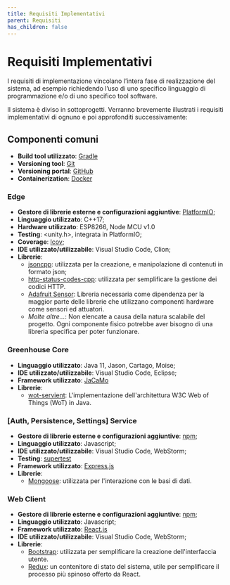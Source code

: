```yaml
---
title: Requisiti Implementativi
parent: Requisiti
has_children: false
---
```


# Requisiti Implementativi

I requisiti di implementazione vincolano l’intera fase di realizzazione del sistema, ad esempio richiedendo l’uso di uno specifico linguaggio di programmazione e/o di uno specifico tool software.

Il sistema è diviso in sottoprogetti. Verranno brevemente illustrati i requisiti implementativi di ognuno e poi approfonditi successivamente:

## Componenti comuni
- __Build tool utilizzato__: [Gradle](https://gradle.org/)
- __Versioning tool__: [Git](https://git-scm.com/)
- __Versioning portal__: [GitHub](https://github.com/)
- __Containerization__: [Docker](https://www.docker.com/)

### Edge
- __Gestore di librerie esterne e configurazioni aggiuntive__: [PlatformIO](https://platformio.org/);
- __Linguaggio utilizzato__: C++17;
- __Hardware utilizzato__: ESP8266, Node MCU v1.0
- __Testing__: <unity.h>, integrata in PlatformIO;
- __Coverage__: [lcov](https://github.com/linux-test-project/lcov);
- __IDE utilizzato/utilizzabile__: Visual Studio Code, Clion;
- __Librerie__:
  - [jsoncpp](https://github.com/open-source-parsers/jsoncpp): utilizzata per la creazione, e manipolazione di contenuti in formato json;
  - [http-status-codes-cpp](https://github.com/j-ulrich/http-status-codes-cpp): utilizzata per semplificare la gestione dei codici HTTP.
  - [Adafruit Sensor](https://github.com/adafruit/Adafruit_Sensor): Libreria necessaria come dipendenza per la maggior parte delle librerie che utilizzano componenti hardware come sensori ed attuatori.
  - _Molte altre..._: Non elencate a causa della natura scalabile del progetto. Ogni componente fisico potrebbe aver bisogno di una libreria specifica per poter funzionare.

### Greenhouse Core

- __Linguaggio utilizzato__: Java 11, Jason, Cartago, Moise;
- __IDE utilizzato/utilizzabile__: Visual Studio Code, Eclipse;
- __Framework utilizzato__: [JaCaMo](http://jacamo.sourceforge.net/)
- __Librerie__:
  - [wot-servient](https://github.com/sane-city/wot-servient): L'implementazione dell'architettura W3C Web of Things (WoT) in Java.

### [Auth, Persistence, Settings] Service
- __Gestore di librerie esterne e configurazioni aggiuntive__: [npm](https://www.npmjs.com/);
- __Linguaggio utilizzato__: Javascript;
- __IDE utilizzato/utilizzabile__: Visual Studio Code, WebStorm;
- __Testing__: [supertest](https://www.npmjs.com/package/supertest)
- __Framework utilizzato__: [Express.js](https://expressjs.com/it/)
- __Librerie__:
  - [Mongoose](https://mongoosejs.com/): utilizzata per l'interazione con le basi di dati.

### Web Client
- __Gestore di librerie esterne e configurazioni aggiuntive__: [npm](https://www.npmjs.com/);
- __Linguaggio utilizzato__: Javascript;
- __Framework utilizzato__: [React.js](https://it.reactjs.org/)
- __IDE utilizzato/utilizzabile__: Visual Studio Code, WebStorm;
- __Librerie__:
  - [Bootstrap](https://getbootstrap.com/): utilizzata per semplificare la creazione dell'interfaccia utente.
  - [Redux](https://redux.js.org/): un contenitore di stato del sistema, utile per semplificare il processo più spinoso offerto da React.

